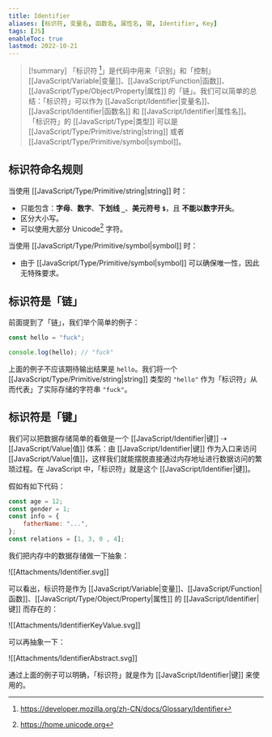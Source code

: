 ```yaml
---
title: Identifier
aliases: [标识符, 变量名, 函数名, 属性名, 键, Identifier, Key]
tags: [JS]
enableToc: true
lastmod: 2022-10-21
---
```


> [!summary]
>「标识符 [^1]」是代码中用来「识别」和「控制」[[JavaScript/Variable|变量]]、[[JavaScript/Function|函数]]、[[JavaScript/Type/Object/Property|属性]] 的「链」。我们可以简单的总结：「标识符」可以作为 [[JavaScript/Identifier|变量名]]、[[JavaScript/Identifier|函数名]] 和 [[JavaScript/Identifier|属性名]]。
> <br>
>「标识符」的 [[JavaScript/Type|类型]] 可以是 [[JavaScript/Type/Primitive/string|string]] 或者 [[JavaScript/Type/Primitive/symbol|symbol]]。

## 标识符命名规则

当使用 [[JavaScript/Type/Primitive/string|string]] 时：

- 只能包含：**字母**、**数字**、**下划线 `_`**、**美元符号 `$`**，且 **不能以数字开头**。
- 区分大小写。
- 可以使用大部分 Unicode[^2] 字符。

当使用 [[JavaScript/Type/Primitive/symbol|symbol]] 时：

- 由于 [[JavaScript/Type/Primitive/symbol|symbol]] 可以确保唯一性，因此无特殊要求。

## 标识符是「链」

前面提到了「链」，我们举个简单的例子：

```js
const hello = "fuck";

console.log(hello);	// "fuck"
```

上面的例子不应该期待输出结果是 `hello`。我们将一个 [[JavaScript/Type/Primitive/string|string]] 类型的 `"hello"` 作为「标识符」从而代表」了实际存储的字符串 `"fuck"`。

## 标识符是「键」

我们可以把数据存储简单的看做是一个 [[JavaScript/Identifier|键]] ⇢ [[JavaScript/Value|值]] 体系：由 [[JavaScript/Identifier|键]] 作为入口来访问 [[JavaScript/Value|值]]，这样我们就能摆脱直接通过内存地址进行数据访问的繁琐过程。在 JavaScript 中，「标识符」就是这个 [[JavaScript/Identifier|键]]。

假如有如下代码：

```js
const age = 12;
const gender = 1;
const info = {
	fatherName: "...",
};
const relations = [1, 3, 0 , 4];
```

我们把内存中的数据存储做一下抽象：

![[Attachments/Identifier.svg]]

可以看出，标识符是作为 [[JavaScript/Variable|变量]]、[[JavaScript/Function|函数]]、[[JavaScript/Type/Object/Property|属性]] 的 [[JavaScript/Identifier|键]] 而存在的：

![[Attachments/IdentifierKeyValue.svg]]

可以再抽象一下：

![[Attachments/IdentifierAbstract.svg]]

通过上面的例子可以明确，「标识符」就是作为 [[JavaScript/Identifier|键]] 来使用的。

[^1]: <https://developer.mozilla.org/zh-CN/docs/Glossary/Identifier>

[^2]: <https://home.unicode.org>
